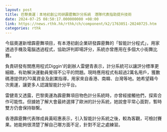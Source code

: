 ```yaml
---
layout: post
title: 巴黎奧運｜本地初創公司研霹靂舞計分系統　港隊代表指助提升技術
date: 2024-07-25 08:50:17.000000000 +08:00
link: https://news.rthk.hk/rthk/ch/component/k2/1763051-20240725.htm
categories: rthk
---
```


今屆奧運新增霹靂舞項目，有本港初創企業研發霹靂舞的「智能計分程式」，用家透過手機及電腦透過程式，協助評判即場評分，系統亦曾應用在多個大小街舞比賽。

負責研發有關應用程式Diggin'的創辦人雷健青表示，計分系統可以讓評分標準更細緻，有助解決運動員覺得不公平的問題。現時應用程式有超過2萬名用戶，獲數碼港提供約70萬資金及創業指導，用家來自香港、南韓、台灣等地。她希望藉今次奧運，讓更多人認識智能計分平台。

雷健青又透露，巴黎奧運為霹靂舞項目物色計分系統時，亦曾經接觸他們，探索合作可能性。但據她了解大會最終選擇了歐洲的計分系統，她說會平常心面對，暫時雙方仍會保持聯繫。

香港霹靂舞代表隊成員黃昭惠表示，引入智能計分系統之後，較為客觀，可檢討賽果。她能夠很清楚了解自己哪方面不足，針對不足之處練習。
